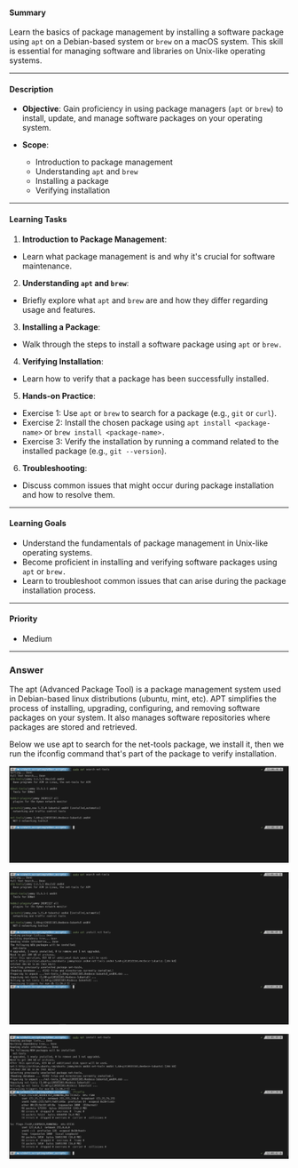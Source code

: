 #### Summary

Learn the basics of package management by installing a software package using `apt` on a Debian-based system or `brew` on a macOS system. This skill is essential for managing software and libraries on Unix-like operating systems.

---

#### Description

- **Objective**: Gain proficiency in using package managers (`apt` or `brew`) to install, update, and manage software packages on your operating system.
  
- **Scope**: 
  - Introduction to package management
  - Understanding `apt` and `brew`
  - Installing a package
  - Verifying installation
  
---

#### Learning Tasks

1. **Introduction to Package Management**: 
  - Learn what package management is and why it's crucial for software maintenance.
  
2. **Understanding `apt` and `brew`**: 
  - Briefly explore what `apt` and `brew` are and how they differ regarding usage and features.
  
3. **Installing a Package**: 
  - Walk through the steps to install a software package using `apt` or `brew.`
  
4. **Verifying Installation**: 
  - Learn how to verify that a package has been successfully installed.
  
5. **Hands-on Practice**: 
  - Exercise 1: Use `apt` or `brew` to search for a package (e.g., `git` or `curl`).
  - Exercise 2: Install the chosen package using `apt install <package-name>` or `brew install <package-name>.`
  - Exercise 3: Verify the installation by running a command related to the installed package (e.g., `git --version`).
  
6. **Troubleshooting**: 
  - Discuss common issues that might occur during package installation and how to resolve them.

---

#### Learning Goals

- Understand the fundamentals of package management in Unix-like operating systems.
- Become proficient in installing and verifying software packages using `apt` or `brew.`
- Learn to troubleshoot common issues that can arise during the package installation process.

---

#### Priority

- Medium

***
### Answer

The apt (Advanced Package Tool) is a package management system used in Debian-based linux distributions (ubuntu, mint, etc). APT simplifies the process of installing, upgrading, configuring, and removing software packages on your system. It also manages software repositories where packages are stored and retrieved.

Below we use apt to search for the net-tools package, we install it, then we run the ifconfig command that's part of the package to verify installation.



![Image](../images/apt1.PNG)



![Image](../images/apt2.PNG)



![Image](../images/apt3.PNG)

 